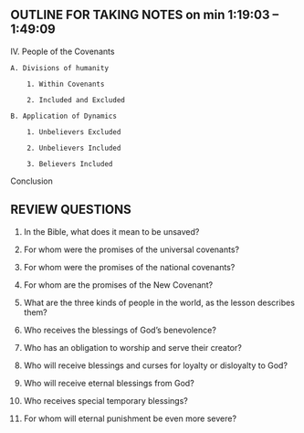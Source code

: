 ## OUTLINE FOR TAKING NOTES on min 1:19:03 – 1:49:09

IV. People of the Covenants 

	A. Divisions of humanity 

  		1. Within Covenants 

  		2. Included and Excluded 

	B. Application of Dynamics 

  		1. Unbelievers Excluded 

  		2. Unbelievers Included 

  		3. Believers Included 

Conclusion



## REVIEW QUESTIONS

1. In the Bible, what does it mean to be unsaved?
    
2. For whom were the promises of the universal covenants?
    
3. For whom were the promises of the national covenants?
    
4. For whom are the promises of the New Covenant?
    
5. What are the three kinds of people in the world, as the lesson describes them? 
    
6. Who receives the blessings of God’s benevolence? 
    
7. Who has an obligation to worship and serve their creator? 
    
8. Who will receive blessings and curses for loyalty or disloyalty to God?     

9. Who will receive eternal blessings from God? 
    
10. Who receives special temporary blessings?
    
11. For whom will eternal punishment be even more severe?
